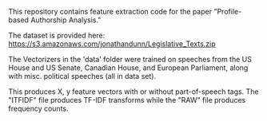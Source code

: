 This repository contains feature extraction code for the paper "Profile-based Authorship Analysis."

The dataset is provided here: https://s3.amazonaws.com/jonathandunn/Legislative_Texts.zip

The Vectorizers in the 'data' folder were trained on speeches from the US House and US Senate, Canadian House, and European Parliament, along with misc. political speeches (all in data set).

This produces X, y feature vectors with or without part-of-speech tags. The "ITFIDF" file produces TF-IDF transforms while the "RAW" file produces frequency counts.